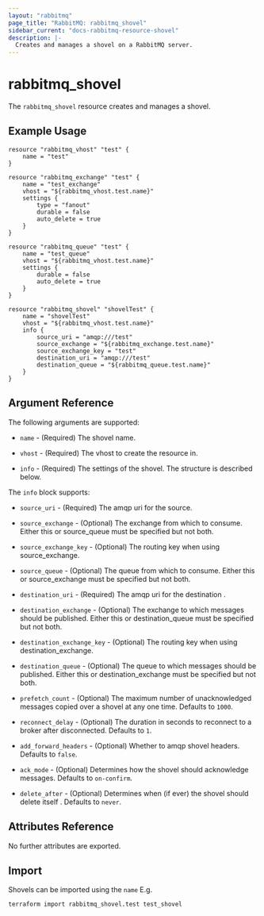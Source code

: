 ```yaml
---
layout: "rabbitmq"
page_title: "RabbitMQ: rabbitmq_shovel"
sidebar_current: "docs-rabbitmq-resource-shovel"
description: |-
  Creates and manages a shovel on a RabbitMQ server.
---
```


# rabbitmq\_shovel

The ``rabbitmq_shovel`` resource creates and manages a shovel.

## Example Usage

```hcl
resource "rabbitmq_vhost" "test" {
    name = "test"
}

resource "rabbitmq_exchange" "test" {
    name = "test_exchange"
    vhost = "${rabbitmq_vhost.test.name}"
    settings {
        type = "fanout"
        durable = false
        auto_delete = true
    }
}

resource "rabbitmq_queue" "test" {
	name = "test_queue"
	vhost = "${rabbitmq_vhost.test.name}"
	settings {
		durable = false
		auto_delete = true
	}
}

resource "rabbitmq_shovel" "shovelTest" {
	name = "shovelTest"
	vhost = "${rabbitmq_vhost.test.name}"
	info {
		source_uri = "amqp:///test"
		source_exchange = "${rabbitmq_exchange.test.name}"
		source_exchange_key = "test"
		destination_uri = "amqp:///test"
		destination_queue = "${rabbitmq_queue.test.name}"
	}
}
```

## Argument Reference

The following arguments are supported:

* `name` - (Required) The shovel name.

* `vhost` - (Required) The vhost to create the resource in.

* `info` - (Required) The settings of the shovel. The structure is
  described below.

The `info` block supports:

* `source_uri` - (Required) The amqp uri for the source.

* `source_exchange` - (Optional) The exchange from which to consume. 
Either this or source_queue must be specified but not both.

* `source_exchange_key` - (Optional) The routing key when using source_exchange.

* `source_queue` - (Optional) The queue from which to consume.
Either this or source_exchange must be specified but not both.

* `destination_uri` - (Required) The amqp uri for the destination .

* `destination_exchange` - (Optional) The exchange to which messages should be published.
Either this or destination_queue must be specified but not both.

* `destination_exchange_key` - (Optional) The routing key when using destination_exchange.

* `destination_queue` - (Optional) The queue to which messages should be published.
Either this or destination_exchange must be specified but not both.

* `prefetch_count` - (Optional) The maximum number of unacknowledged messages copied over a shovel at any one time.
Defaults to `1000`.

* `reconnect_delay` - (Optional) The duration in seconds to reconnect to a broker after disconnected.
Defaults to `1`.

* `add_forward_headers` - (Optional) Whether to amqp shovel headers.
Defaults to `false`.

* `ack_mode` - (Optional) Determines how the shovel should acknowledge messages.
Defaults to `on-confirm`.

* `delete_after` - (Optional) Determines when (if ever) the shovel should delete itself .
Defaults to `never`.

## Attributes Reference

No further attributes are exported.

## Import

Shovels can be imported using the `name`
E.g.

```
terraform import rabbitmq_shovel.test test_shovel
```
